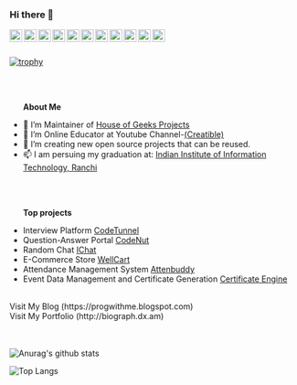 ### Hi there 👋

<a href="https://www.facebook.com/prskid1000">
  <img align="left" alt="prskid1000 | Facebook" width="22px" src="https://cdn.jsdelivr.net/npm/simple-icons@v3/icons/facebook.svg" />
</a>
<a href="https://www.instagram.com/prskid1000">
  <img align="left" alt="prskid1000 | Instagram" width="22px" src="https://cdn.jsdelivr.net/npm/simple-icons@v3/icons/instagram.svg" />
</a>
<a href="https://www.linkedin.com/in/prskid1000">
  <img align="left" alt="prskid1000 | LinkedIn" width="22px" src="https://cdn.jsdelivr.net/npm/simple-icons@v3/icons/linkedin.svg" />
</a>
<a href="https://twitter.com/prskid1000">
  <img align="left" alt="prskid1000 | Twitter" width="22px" src="https://cdn.jsdelivr.net/npm/simple-icons@v3/icons/twitter.svg" />
</a>
<a href="https://www.youtube.com/c/Creatibles">
  <img align="left" alt="prskid1000 | Youtube" width="22px" src="https://cdn.jsdelivr.net/npm/simple-icons@v3/icons/youtube.svg" />
</a>
<a href="https://www.quora.com/profile/Prithwiraj-Samanta-1">
  <img align="left" alt="prskid1000 | Quora" width="22px" src="https://cdn.jsdelivr.net/npm/simple-icons@v3/icons/quora.svg" />
</a>

<a href="https://stackoverflow.com/users/13244554/prithwiraj-samanta">
  <img align="left" alt="prskid1000 | StackOverflow" width="22px" src="https://cdn.jsdelivr.net/npm/simple-icons@v3/icons/stackoverflow.svg" />
</a>
<a href="https://www.hackerrank.com/prskid1000">
  <img align="left" alt="prskid1000 | Hackerrank" width="22px" src="https://cdn.jsdelivr.net/npm/simple-icons@v3/icons/hackerrank.svg"/>
</a>
<a href="https://www.codechef.com/users/prskid1000">
  <img align="left" alt="prskid1000 | Codechef" width="22px" src="https://cdn.jsdelivr.net/npm/simple-icons@v3/icons/codechef.svg" />
</a>
<a href="https://www.youracclaim.com/users/prithwiraj-samanta">
  <img align="left" alt="prskid1000 | Acclaim" height="22px" src="https://theme.zdassets.com/theme_assets/2382499/d2e455f37a41d85f6db43eba506997c548348b5a.png" />
</a>
<a href="https://dev.to/prskid1000">
  <img align="left" alt="prskid1000 | DEV.to" width="22px" src="https://cdn.jsdelivr.net/npm/simple-icons@v3/icons/dev-dot-to.svg" />
</a>
<br>
<br>

[![trophy](https://github-profile-trophy.vercel.app/?username=prskid1000&theme=onedark)](https://github.com/ryo-ma/github-profile-trophy)

<br><br>
<b><ul>About Me</ul></b>
- 🔭 I’m Maintainer of [House of Geeks Projects](https://github.com/houseofgeeks)
- 🌱 I’m Online Educator at Youtube Channel-[(Creatible)](https://www.youtube.com/channel/UCv6O2Anrx25X1GYyricBDWQ)
- 👯 I’m creating new open source projects that can be reused.
- 📫 I am persuing my graduation at: [Indian Institute of Information Technology, Ranchi](iiitranchi.ac.in)

<br><br>
<b><ul>Top projects</ul></b>
- Interview Platform [CodeTunnel](https://codetunnel.netlify.app/)
- Question-Answer Portal [CodeNut](https://codenut.netlify.app/)
- Random Chat [IChat](https://ichatweb.netlify.app/)
- E-Commerce Store [WellCart](https://wellcart.netlify.app/) 
- Attendance Management System [Attenbuddy](https://attenbuddy.herokuapp.com/)
- Event Data Management and Certificate Generation [Certificate Engine](https://cehg.netlify.app/) 

<br>
Visit My Blog (https://progwithme.blogspot.com)
<br>
Visit My Portfolio (http://biograph.dx.am)

<br><br>
![Anurag's github stats](https://github-readme-stats.vercel.app/api?username=prskid1000&show_icons=true&theme=radical&layout=compact)

![Top Langs](https://github-readme-stats.vercel.app/api/top-langs/?username=prskid1000&show_icons=true&theme=radical&langs_count=20&layout=compact)
